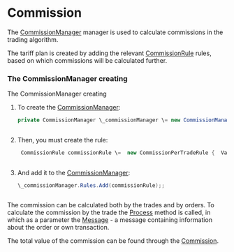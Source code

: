 # Commission

The [CommissionManager](../api/StockSharp.Algo.Commissions.CommissionManager.html) manager is used to calculate commissions in the trading algorithm.

The tariff plan is created by adding the relevant [CommissionRule](../api/StockSharp.Algo.Commissions.CommissionRule.html) rules, based on which commissions will be calculated further.

### The CommissionManager creating

The CommissionManager creating

1. To create the [CommissionManager](../api/StockSharp.Algo.Commissions.CommissionManager.html):

   ```cs
   private CommissionManager \_commissionManager \= new CommissionManager();
   						
   ```
2. Then, you must create the rule:

   ```cs
    CommissionRule commissionRule \=  new CommissionPerTradeRule {  Value \= new Unit(1m) };
   						
   ```
3. And add it to the [CommissionManager](../api/StockSharp.Algo.Commissions.CommissionManager.html):

   ```cs
   \_commissionManager.Rules.Add(commissionRule);;
   						
   ```

The commission can be calculated both by the trades and by orders. To calculate the commission by the trade the [Process](../api/StockSharp.Algo.Commissions.CommissionManager.Process.html) method is called, in which as a parameter the [Message](../api/StockSharp.Messages.Message.html) \- a message containing information about the order or own transaction.

The total value of the commission can be found through the [Commission](../api/StockSharp.Algo.Commissions.CommissionManager.Commission.html).
